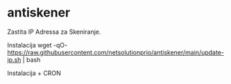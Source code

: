 # antiskener
Zastita IP Adressa za Skeniranje.


Instalacija
wget -qO- https://raw.githubusercontent.com/netsolutionprio/antiskener/main/update-ip.sh | bash

Instalacija + CRON

